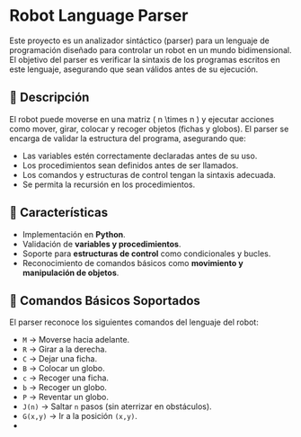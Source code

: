 # Robot Language Parser

Este proyecto es un analizador sintáctico (parser) para un lenguaje de programación diseñado para controlar un robot en un mundo bidimensional. El objetivo del parser es verificar la sintaxis de los programas escritos en este lenguaje, asegurando que sean válidos antes de su ejecución.

## 📜 Descripción

El robot puede moverse en una matriz \( n \times n \) y ejecutar acciones como mover, girar, colocar y recoger objetos (fichas y globos). El parser se encarga de validar la estructura del programa, asegurando que:

- Las variables estén correctamente declaradas antes de su uso.
- Los procedimientos sean definidos antes de ser llamados.
- Los comandos y estructuras de control tengan la sintaxis adecuada.
- Se permita la recursión en los procedimientos.

## 🚀 Características

- Implementación en **Python**.
- Validación de **variables y procedimientos**.
- Soporte para **estructuras de control** como condicionales y bucles.
- Reconocimiento de comandos básicos como **movimiento y manipulación de objetos**.

## 📌 Comandos Básicos Soportados

El parser reconoce los siguientes comandos del lenguaje del robot:

- `M` → Moverse hacia adelante.
- `R` → Girar a la derecha.
- `C` → Dejar una ficha.
- `B` → Colocar un globo.
- `c` → Recoger una ficha.
- `b` → Recoger un globo.
- `P` → Reventar un globo.
- `J(n)` → Saltar `n` pasos (sin aterrizar en obstáculos).
- `G(x,y)` → Ir a la posición `(x,y)`.
- 
